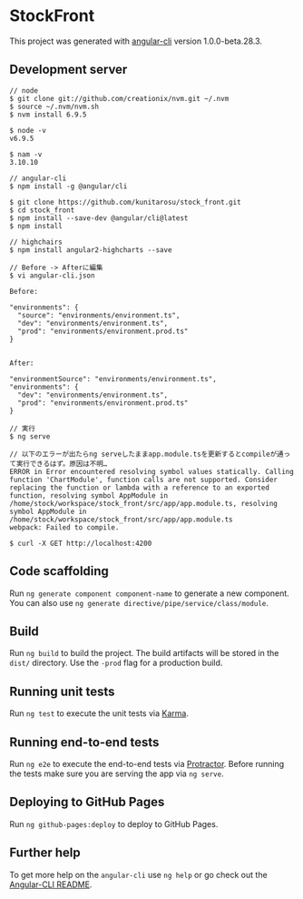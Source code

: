 # StockFront

This project was generated with [angular-cli](https://github.com/angular/angular-cli) version 1.0.0-beta.28.3.

## Development server
```
// node
$ git clone git://github.com/creationix/nvm.git ~/.nvm
$ source ~/.nvm/nvm.sh
$ nvm install 6.9.5

$ node -v
v6.9.5

$ nam -v
3.10.10

// angular-cli
$ npm install -g @angular/cli

$ git clone https://github.com/kunitarosu/stock_front.git
$ cd stock_front
$ npm install --save-dev @angular/cli@latest
$ npm install

// highchairs
$ npm install angular2-highcharts --save

// Before -> Afterに編集
$ vi angular-cli.json

Before:

"environments": {
  "source": "environments/environment.ts",
  "dev": "environments/environment.ts",
  "prod": "environments/environment.prod.ts"
}


After:

"environmentSource": "environments/environment.ts",
"environments": {
  "dev": "environments/environment.ts",
  "prod": "environments/environment.prod.ts"
}

// 実行
$ ng serve

// 以下のエラーが出たらng serveしたままapp.module.tsを更新するとcompileが通って実行できるはず。原因は不明…
ERROR in Error encountered resolving symbol values statically. Calling function 'ChartModule', function calls are not supported. Consider replacing the function or lambda with a reference to an exported function, resolving symbol AppModule in /home/stock/workspace/stock_front/src/app/app.module.ts, resolving symbol AppModule in /home/stock/workspace/stock_front/src/app/app.module.ts
webpack: Failed to compile.

$ curl -X GET http://localhost:4200
```
## Code scaffolding

Run `ng generate component component-name` to generate a new component. You can also use `ng generate directive/pipe/service/class/module`.

## Build

Run `ng build` to build the project. The build artifacts will be stored in the `dist/` directory. Use the `-prod` flag for a production build.

## Running unit tests

Run `ng test` to execute the unit tests via [Karma](https://karma-runner.github.io).

## Running end-to-end tests

Run `ng e2e` to execute the end-to-end tests via [Protractor](http://www.protractortest.org/).
Before running the tests make sure you are serving the app via `ng serve`.

## Deploying to GitHub Pages

Run `ng github-pages:deploy` to deploy to GitHub Pages.

## Further help

To get more help on the `angular-cli` use `ng help` or go check out the [Angular-CLI README](https://github.com/angular/angular-cli/blob/master/README.md).
